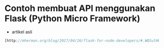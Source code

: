 # Contoh membuat API menggunakan Flask (Python Micro Framework)

* artikel asli 

```javascript
[http://mherman.org/blog/2017/04/26/flask-for-node-developers/#.WQSulHWGPDc](http://mherman.org/blog/2017/04/26/flask-for-node-developers/#.WQSulHWGPDc)
```
